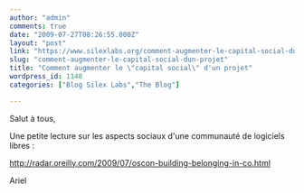 ```yaml
---
author: "admin"
comments: true
date: "2009-07-27T08:26:55.000Z"
layout: "post"
link: "https://www.silexlabs.org/comment-augmenter-le-capital-social-dun-projet/"
slug: "comment-augmenter-le-capital-social-dun-projet"
title: "Comment augmenter le \"capital social\" d'un projet"
wordpress_id: 1148
categories: ["Blog Silex Labs","The Blog"]

---
```

Salut à tous,

Une petite lecture sur les aspects sociaux d'une communauté de logiciels libres :

http://radar.oreilly.com/2009/07/oscon-building-belonging-in-co.html

Ariel


